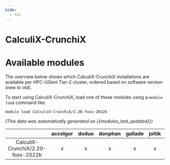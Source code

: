 ```yaml
---
hide:
  - toc
---
```


CalculiX-CrunchiX
=================

# Available modules


The overview below shows which CalculiX-CrunchiX installations are available per HPC-UGent Tier-2 cluster, ordered based on software version (new to old).

To start using CalculiX-CrunchiX, load one of these modules using a `module load` command like:

```shell
module load CalculiX-CrunchiX/2.20-foss-2022b
```

*(This data was automatically generated on {{modules_last_updated}})*  

| |accelgor|doduo|donphan|gallade|joltik|shinx|skitty|
| :---: | :---: | :---: | :---: | :---: | :---: | :---: | :---: |
|CalculiX-CrunchiX/2.20-foss-2022b|x|x|x|x|x|x|x|
